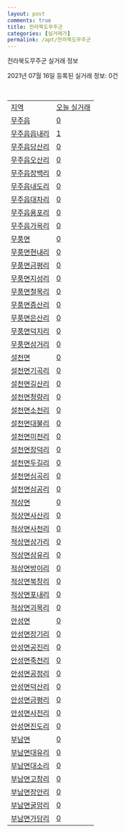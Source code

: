 ```yaml
---
layout: post
comments: true
title: 전라북도무주군
categories: [실거래가]
permalink: /apt/전라북도무주군
---
```


전라북도무주군 실거래 정보

2021년 07월 16일 등록된 실거래 정보: 0건

<script type="text/javascript">
  google.charts.load('current', {'packages':['corechart']});
  google.charts.setOnLoadCallback(drawChart);

  function drawChart() {
    var data = google.visualization.arrayToDataTable([['거래일', '매매', '전월세', '전매'], ['20-07', 3, 10, 0], ['20-08', 1, 23, 0], ['20-09', 10, 12, 0], ['20-10', 4, 3, 0], ['20-11', 5, 3, 0], ['20-12', 12, 2, 0], ['21-01', 16, 2, 0], ['21-02', 14, 5, 0], ['21-03', 7, 1, 0], ['21-04', 18, 2, 0], ['21-05', 14, 1, 0], ['21-06', 3, 2, 0]]);

    var options = {
      title: '최근 1년간 유형별 거래량 추이',
      legend: { position: 'bottom' }
    };

    var chart = new google.visualization.LineChart(document.getElementById('columnchart_material'));
    chart.draw(data, (options));
  }
</script>

<div id="columnchart_material" style="width: 95%; margin-left: -35px"></div>
<br>
<table class="sortable">
  <tr>
    <td><a href="#">지역</a></td>
    <td><a href="#">오늘 실거래</a></td>
  </tr>

  
  <tr class="item">
    <td><a href="전라북도 무주군 무주읍">무주읍</a></td>
    <td><a href="전라북도 무주군 무주읍">0</a></td>
  </tr>
    

  <tr class="item">
    <td><a href="전라북도 무주군 무주읍 읍내리">무주읍읍내리</a></td>
    <td><a href="전라북도 무주군 무주읍 읍내리">1</a></td>
  </tr>
    

  <tr class="item">
    <td><a href="전라북도 무주군 무주읍 당산리">무주읍당산리</a></td>
    <td><a href="전라북도 무주군 무주읍 당산리">0</a></td>
  </tr>
    

  <tr class="item">
    <td><a href="전라북도 무주군 무주읍 오산리">무주읍오산리</a></td>
    <td><a href="전라북도 무주군 무주읍 오산리">0</a></td>
  </tr>
    

  <tr class="item">
    <td><a href="전라북도 무주군 무주읍 장백리">무주읍장백리</a></td>
    <td><a href="전라북도 무주군 무주읍 장백리">0</a></td>
  </tr>
    

  <tr class="item">
    <td><a href="전라북도 무주군 무주읍 내도리">무주읍내도리</a></td>
    <td><a href="전라북도 무주군 무주읍 내도리">0</a></td>
  </tr>
    

  <tr class="item">
    <td><a href="전라북도 무주군 무주읍 대차리">무주읍대차리</a></td>
    <td><a href="전라북도 무주군 무주읍 대차리">0</a></td>
  </tr>
    

  <tr class="item">
    <td><a href="전라북도 무주군 무주읍 용포리">무주읍용포리</a></td>
    <td><a href="전라북도 무주군 무주읍 용포리">0</a></td>
  </tr>
    

  <tr class="item">
    <td><a href="전라북도 무주군 무주읍 가옥리">무주읍가옥리</a></td>
    <td><a href="전라북도 무주군 무주읍 가옥리">0</a></td>
  </tr>
    

  <tr class="item">
    <td><a href="전라북도 무주군 무풍면">무풍면</a></td>
    <td><a href="전라북도 무주군 무풍면">0</a></td>
  </tr>
    

  <tr class="item">
    <td><a href="전라북도 무주군 무풍면 현내리">무풍면현내리</a></td>
    <td><a href="전라북도 무주군 무풍면 현내리">0</a></td>
  </tr>
    

  <tr class="item">
    <td><a href="전라북도 무주군 무풍면 금평리">무풍면금평리</a></td>
    <td><a href="전라북도 무주군 무풍면 금평리">0</a></td>
  </tr>
    

  <tr class="item">
    <td><a href="전라북도 무주군 무풍면 지성리">무풍면지성리</a></td>
    <td><a href="전라북도 무주군 무풍면 지성리">0</a></td>
  </tr>
    

  <tr class="item">
    <td><a href="전라북도 무주군 무풍면 철목리">무풍면철목리</a></td>
    <td><a href="전라북도 무주군 무풍면 철목리">0</a></td>
  </tr>
    

  <tr class="item">
    <td><a href="전라북도 무주군 무풍면 증산리">무풍면증산리</a></td>
    <td><a href="전라북도 무주군 무풍면 증산리">0</a></td>
  </tr>
    

  <tr class="item">
    <td><a href="전라북도 무주군 무풍면 은산리">무풍면은산리</a></td>
    <td><a href="전라북도 무주군 무풍면 은산리">0</a></td>
  </tr>
    

  <tr class="item">
    <td><a href="전라북도 무주군 무풍면 덕지리">무풍면덕지리</a></td>
    <td><a href="전라북도 무주군 무풍면 덕지리">0</a></td>
  </tr>
    

  <tr class="item">
    <td><a href="전라북도 무주군 무풍면 삼거리">무풍면삼거리</a></td>
    <td><a href="전라북도 무주군 무풍면 삼거리">0</a></td>
  </tr>
    

  <tr class="item">
    <td><a href="전라북도 무주군 설천면">설천면</a></td>
    <td><a href="전라북도 무주군 설천면">0</a></td>
  </tr>
    

  <tr class="item">
    <td><a href="전라북도 무주군 설천면 기곡리">설천면기곡리</a></td>
    <td><a href="전라북도 무주군 설천면 기곡리">0</a></td>
  </tr>
    

  <tr class="item">
    <td><a href="전라북도 무주군 설천면 길산리">설천면길산리</a></td>
    <td><a href="전라북도 무주군 설천면 길산리">0</a></td>
  </tr>
    

  <tr class="item">
    <td><a href="전라북도 무주군 설천면 청량리">설천면청량리</a></td>
    <td><a href="전라북도 무주군 설천면 청량리">0</a></td>
  </tr>
    

  <tr class="item">
    <td><a href="전라북도 무주군 설천면 소천리">설천면소천리</a></td>
    <td><a href="전라북도 무주군 설천면 소천리">0</a></td>
  </tr>
    

  <tr class="item">
    <td><a href="전라북도 무주군 설천면 대불리">설천면대불리</a></td>
    <td><a href="전라북도 무주군 설천면 대불리">0</a></td>
  </tr>
    

  <tr class="item">
    <td><a href="전라북도 무주군 설천면 미천리">설천면미천리</a></td>
    <td><a href="전라북도 무주군 설천면 미천리">0</a></td>
  </tr>
    

  <tr class="item">
    <td><a href="전라북도 무주군 설천면 장덕리">설천면장덕리</a></td>
    <td><a href="전라북도 무주군 설천면 장덕리">0</a></td>
  </tr>
    

  <tr class="item">
    <td><a href="전라북도 무주군 설천면 두길리">설천면두길리</a></td>
    <td><a href="전라북도 무주군 설천면 두길리">0</a></td>
  </tr>
    

  <tr class="item">
    <td><a href="전라북도 무주군 설천면 심곡리">설천면심곡리</a></td>
    <td><a href="전라북도 무주군 설천면 심곡리">0</a></td>
  </tr>
    

  <tr class="item">
    <td><a href="전라북도 무주군 설천면 삼공리">설천면삼공리</a></td>
    <td><a href="전라북도 무주군 설천면 삼공리">0</a></td>
  </tr>
    

  <tr class="item">
    <td><a href="전라북도 무주군 적상면">적상면</a></td>
    <td><a href="전라북도 무주군 적상면">0</a></td>
  </tr>
    

  <tr class="item">
    <td><a href="전라북도 무주군 적상면 사산리">적상면사산리</a></td>
    <td><a href="전라북도 무주군 적상면 사산리">0</a></td>
  </tr>
    

  <tr class="item">
    <td><a href="전라북도 무주군 적상면 사천리">적상면사천리</a></td>
    <td><a href="전라북도 무주군 적상면 사천리">0</a></td>
  </tr>
    

  <tr class="item">
    <td><a href="전라북도 무주군 적상면 삼가리">적상면삼가리</a></td>
    <td><a href="전라북도 무주군 적상면 삼가리">0</a></td>
  </tr>
    

  <tr class="item">
    <td><a href="전라북도 무주군 적상면 삼유리">적상면삼유리</a></td>
    <td><a href="전라북도 무주군 적상면 삼유리">0</a></td>
  </tr>
    

  <tr class="item">
    <td><a href="전라북도 무주군 적상면 방이리">적상면방이리</a></td>
    <td><a href="전라북도 무주군 적상면 방이리">0</a></td>
  </tr>
    

  <tr class="item">
    <td><a href="전라북도 무주군 적상면 북창리">적상면북창리</a></td>
    <td><a href="전라북도 무주군 적상면 북창리">0</a></td>
  </tr>
    

  <tr class="item">
    <td><a href="전라북도 무주군 적상면 포내리">적상면포내리</a></td>
    <td><a href="전라북도 무주군 적상면 포내리">0</a></td>
  </tr>
    

  <tr class="item">
    <td><a href="전라북도 무주군 적상면 괴목리">적상면괴목리</a></td>
    <td><a href="전라북도 무주군 적상면 괴목리">0</a></td>
  </tr>
    

  <tr class="item">
    <td><a href="전라북도 무주군 안성면">안성면</a></td>
    <td><a href="전라북도 무주군 안성면">0</a></td>
  </tr>
    

  <tr class="item">
    <td><a href="전라북도 무주군 안성면 장기리">안성면장기리</a></td>
    <td><a href="전라북도 무주군 안성면 장기리">0</a></td>
  </tr>
    

  <tr class="item">
    <td><a href="전라북도 무주군 안성면 공진리">안성면공진리</a></td>
    <td><a href="전라북도 무주군 안성면 공진리">0</a></td>
  </tr>
    

  <tr class="item">
    <td><a href="전라북도 무주군 안성면 죽천리">안성면죽천리</a></td>
    <td><a href="전라북도 무주군 안성면 죽천리">0</a></td>
  </tr>
    

  <tr class="item">
    <td><a href="전라북도 무주군 안성면 공정리">안성면공정리</a></td>
    <td><a href="전라북도 무주군 안성면 공정리">0</a></td>
  </tr>
    

  <tr class="item">
    <td><a href="전라북도 무주군 안성면 덕산리">안성면덕산리</a></td>
    <td><a href="전라북도 무주군 안성면 덕산리">0</a></td>
  </tr>
    

  <tr class="item">
    <td><a href="전라북도 무주군 안성면 금평리">안성면금평리</a></td>
    <td><a href="전라북도 무주군 안성면 금평리">0</a></td>
  </tr>
    

  <tr class="item">
    <td><a href="전라북도 무주군 안성면 사전리">안성면사전리</a></td>
    <td><a href="전라북도 무주군 안성면 사전리">0</a></td>
  </tr>
    

  <tr class="item">
    <td><a href="전라북도 무주군 안성면 진도리">안성면진도리</a></td>
    <td><a href="전라북도 무주군 안성면 진도리">0</a></td>
  </tr>
    

  <tr class="item">
    <td><a href="전라북도 무주군 부남면">부남면</a></td>
    <td><a href="전라북도 무주군 부남면">0</a></td>
  </tr>
    

  <tr class="item">
    <td><a href="전라북도 무주군 부남면 대유리">부남면대유리</a></td>
    <td><a href="전라북도 무주군 부남면 대유리">0</a></td>
  </tr>
    

  <tr class="item">
    <td><a href="전라북도 무주군 부남면 대소리">부남면대소리</a></td>
    <td><a href="전라북도 무주군 부남면 대소리">0</a></td>
  </tr>
    

  <tr class="item">
    <td><a href="전라북도 무주군 부남면 고창리">부남면고창리</a></td>
    <td><a href="전라북도 무주군 부남면 고창리">0</a></td>
  </tr>
    

  <tr class="item">
    <td><a href="전라북도 무주군 부남면 장안리">부남면장안리</a></td>
    <td><a href="전라북도 무주군 부남면 장안리">0</a></td>
  </tr>
    

  <tr class="item">
    <td><a href="전라북도 무주군 부남면 굴암리">부남면굴암리</a></td>
    <td><a href="전라북도 무주군 부남면 굴암리">0</a></td>
  </tr>
    

  <tr class="item">
    <td><a href="전라북도 무주군 부남면 가당리">부남면가당리</a></td>
    <td><a href="전라북도 무주군 부남면 가당리">0</a></td>
  </tr>
    


</table>


    
